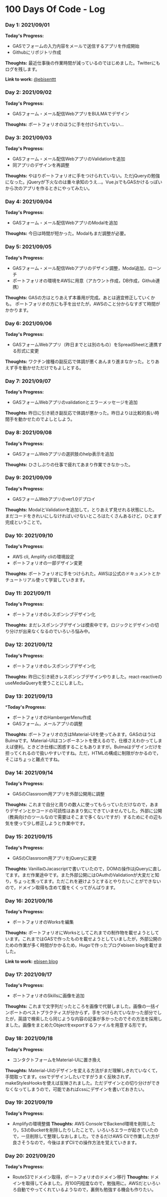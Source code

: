 # 100 Days Of Code - Log

### Day 1: 2021/09/01
**Today's Progress:** 
- GASでフォームの入力内容をメールで送信するアプリを作成開始
- Githubにリポジトリ作成

**Thoughts:** 
最近仕事後の作業時間が減っているのではじめました。Twitterにもログを残します。

**Link to work:**
[@ebisenttt](https://twitter.com/ebisenttt)

### Day 2: 2021/09/02
**Today's Progress:** 
- GASフォーム・メール配信WebアプリをBULMAでデザイン

**Thoughts:**
ポートフォリオのほうに手を付けられていない…

### Day 3: 2021/09/03
**Today's Progress:** 
- GASフォーム・メール配信WebアプリのValidationを追加
- 同アプリのデザインを再調整

**Thoughts:** 
やはりポートフォリオに手をつけられていない。ただjQueryの勉強になった。jQueryが下火なのは重々承知のうえ…。Vue.jsでもGASかけるっぽいから次のアプリを作るときにやってみたい。

### Day 4: 2021/09/04
**Today's Progress:** 
- GASフォーム・メール配信WebアプリのModalを追加

**Thoughts:** 
今日は時間が短かった。Modalもまだ調整が必要。

### Day 5: 2021/09/05
**Today's Progress:** 
- GASフォーム・メール配信Webアプリのデザイン調整，Modal追加，ローンチ
- ポートフォリオの環境をAWSに用意（アカウント作成，DB作成，Github連携）

**Thoughts:** 
GASの方はとりあえず本番用が完成。あとは適宜修正していくかも。
ポートフォリオの方にも手を出せたが，AWSのこと分からなすぎて時間がかかります。

### Day 6: 2021/09/06
**Today's Progress:** 
- GASフォームWebアプリ（昨日までとは別のもの）をSpreadSheetと連携する形式に変更

**Thoughts:** 
ワクチン接種の副反応で体調が悪くあんまり進まなかった。とりあえず手を動かせただけでもよしとする。

### Day 7: 2021/09/07
**Today's Progress:** 
- GASフォームWebアプリのvalidationとエラーメッセージを追加

**Thoughts:** 
昨日に引き続き副反応で体調が悪かった。昨日よりは比較的長い時間手を動かせたのでよしとしよう。

### Day 8: 2021/09/08
**Today's Progress:** 
- GASフォームWebアプリの選択肢のhelp表示を追加

**Thoughts:** 
ひさしぶりの仕事で疲れてあまり作業できなかった。

### Day 9: 2021/09/09
**Today's Progress:** 
- GASフォームWebアプリのver1.0デプロイ

**Thoughts:** 
ModalとValidationを追加して，とりあえず見せれる状態にした。
まだコードをきれいにしなければいけないところはたくさんあるけど，ひとまず完成ということで。

### Day 10: 2021/09/10
**Today's Progress:** 
- AWS cli, Amplify cliの環境設定
- ポートフォリオの一部デザイン変更

**Thoughts:** 
ポートフォリオに手をつけられた。AWSは公式のドキュメントとかチュートリアル使って学習していきます。

### Day 11: 2021/09/11
**Today's Progress:** 
- ポートフォリオのレスポンシブデザイン化

**Thoughts:** 
まだレスポンシブデザインは模索中です。ロジックとデザインの切り分けが出来なくなるのでいろいろ悩み中。

### Day 12: 2021/09/12
**Today's Progress:** 
- ポートフォリオのレスポンシブデザイン化

**Thoughts:** 
昨日に引き続きレスポンシブデザインやりました。react-reactiveのuseMediaQueryを使うことにしました。

### Day 13: 2021/09/13
***Today's Progress:**
- ポートフォリオのHambergerMenu作成
- GASフォーム，メールアプリの調整

**Thoughts:** 
ポートフォリオの方はMaterial-UIを使ってみます。GASのほうはBulmaです。Material-UIはコンポーネントを使えるので，仕様さえわかってしまえば便利。ときどき仕様に困惑することもありますが。Bulmaはデザインだけを担ってくれるので扱いやすいですね。ただ，HTMLの構成に制限がかかるので，そこはちょっと難点ですね。

### Day 14: 2021/09/14
**Today's Progress:** 
- GASのClassroom用アプリを外部公開用に調整

**Thoughts:** 
これまで自分と周りの数人に使ってもらっていただけなので，あまりデザインとかコードの可読性はあまり気にできていませんでした。外部に公開（教員向けのツールなので需要はそこまで多くないですが）するためにその辺も気を使って少し修正しようと作業中です。

### Day 15: 2021/09/15
**Today's Progress:** 
- GASのClassroom用アプリをjQueryに変更

**Thoughts:** 
VanillaのJacascriptで書いていたので，DOMの操作はjQueryに直してます。まだ作業途中です。また外部公開にはOAuthのValidationが大変だと知り，ちょっと焦ってます。ただこれを避けようとするとやりたいことができないので，ドメイン取得も含めて腹をくくってがんばります。

### Day 16: 2021/09/16
**Today's Progress:** 
- ポートフォリオのWorksを編集

**Thoughts:**
ポートフォリオにWorksとしてこれまでの制作物を載せようとしています。これまではGASで作ったものを載せようとしていましたが，外部公開のための作業が多く時間がかかるため，Hugoで作ったブログebisen blogを載せました。

**Link to work:**
[ebisen blog](https://ebisenttt.github.io/blog/)

### Day 17: 2021/09/17
**Today's Progress:** 
- ポートフォリオのSkillsに画像を追加

**Thoughts:** 
これまで文字列だったところを画像で代替しました。画像の一括インポートのベストプラクティスが分からず，手をつけられていなかった部分でしたが，英語で検索したら同じような内容の記事が多かったのでその方法を採用しました。画像をまとめたObjectをexportするファイルを用意する形です。

### Day 18: 2021/09/18
**Today's Progress:** 
- コンタクトフォームをMaterial-UIに置き換え

**Thoughts:** 
Material-UIのデザインを変える方法がまだ理解しきれていなくて，手間取ってます。cssでデザインしたいですがうまく反映されず，makeStylesHooksを使えば反映されました。ただデザインとの切り分けができなくなってしまうので，可能であればcssにデザインを書いておきたい。

### Day 19: 2021/09/19
**Today's Progress:** 
- Amplifyの環境整備
**Thoughts:** 
AWS ConsoleでBackend環境を削除したり，S3のBucketを削除したりしたことで，いろいろエラーが起きていたので，一旦削除して整理しなおしました。できるだけAWS Cliで作業した方が良さそうなので，今後はまずCliでの操作方法を覚えていきます。

### Day 20: 2021/09/20
**Today's Progress:** 
- Route53でドメイン取得，ポートフォリオのドメイン移行
**Thoughts:** 
ドメインを取得してみました。月100円程度なので，勉強用に。AWSだといろいろ自動でやってくれているようなので，裏側も勉強する機会も作りたい。

<!-- Template
### Day 1: 2021/09/04
**Today's Progress:** 

**Thoughts:** 

**Link to work:**
-->